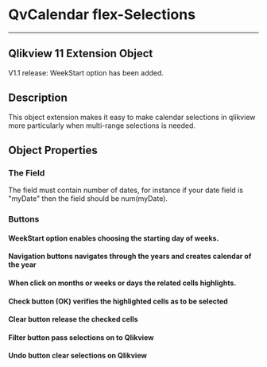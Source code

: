 # QvCalendar flex-Selections 
-----------------------------------------------
Qlikview 11 Extension Object 
-----------------------------------------------
V1.1 release: WeekStart option has been added.

## Description
This object extension makes it easy to make calendar selections in qlikview more particularly when multi-range selections is needed. 

## Object Properties

### The Field
The field must contain number of dates, for instance if your date field is "myDate" then the field 
should be num(myDate).

### Buttons
#### WeekStart option enables choosing the starting day of weeks. 
#### Navigation buttons navigates through the years and creates calendar of the year
#### When click on months or weeks or days the related cells highlights.
#### Check button (OK) verifies the highlighted cells as to be selected
#### Clear button release the checked cells
#### Filter button pass selections on to Qlikview
#### Undo button clear selections on Qlikview
